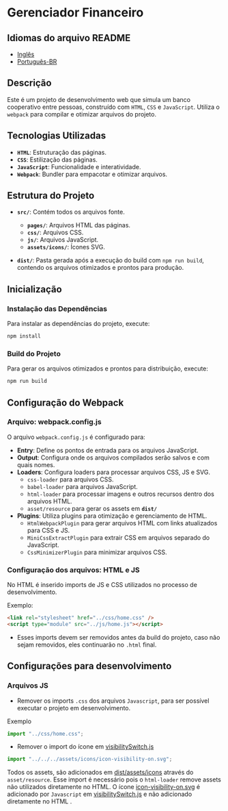 # Gerenciador Financeiro

## Idiomas do arquivo README

- [Inglês](README.md)
- [Português-BR](README-pt.md)

## Descrição

Este é um projeto de desenvolvimento web que simula um banco cooperativo entre pessoas, construído com `HTML`, `CSS` e `JavaScript`. Utiliza o `webpack` para compilar e otimizar arquivos do projeto.

## Tecnologias Utilizadas

- **`HTML`**: Estruturação das páginas.
- **`CSS`**: Estilização das páginas.
- **`JavaScript`**: Funcionalidade e interatividade.
- **`Webpack`**: Bundler para empacotar e otimizar arquivos.

## Estrutura do Projeto

- **`src/`**: Contém todos os arquivos fonte.

  - **`pages/`**: Arquivos HTML das páginas.
  - **`css/`**: Arquivos CSS.
  - **`js/`**: Arquivos JavaScript.
  - **`assets/icons/`**: Ícones SVG.

- **`dist/`**: Pasta gerada após a execução do build com `npm run build`, contendo os arquivos otimizados e prontos para produção.

## Inicialização

### Instalação das Dependências

Para instalar as dependências do projeto, execute:

```bash
npm install
```

### Build do Projeto

Para gerar os arquivos otimizados e prontos para distribuição, execute:

```bash
npm run build
```

## Configuração do Webpack

### Arquivo: webpack.config.js

O arquivo `webpack.config.js` é configurado para:

- **Entry**: Define os pontos de entrada para os arquivos JavaScript.
- **Output**: Configura onde os arquivos compilados serão salvos e com quais nomes.
- **Loaders**: Configura loaders para processar arquivos CSS, JS e SVG.
  - `css-loader` para arquivos CSS.
  - `babel-loader` para arquivos JavaScript.
  - `html-loader` para processar imagens e outros recursos dentro dos arquivos HTML.
  - `asset/resource` para gerar os assets em **`dist/`**
- **Plugins**: Utiliza plugins para otimização e gerenciamento de HTML.
  - `HtmlWebpackPlugin` para gerar arquivos HTML com links atualizados para CSS e JS.
  - `MiniCssExtractPlugin` para extrair CSS em arquivos separado do JavaScript.
  - `CssMinimizerPlugin` para minimizar arquivos CSS.

### Configuração dos arquivos: HTML e JS

No HTML é inserido imports de JS e CSS utilizados no processo de desenvolvimento.

Exemplo:

```html
<link rel="stylesheet" href="../css/home.css" />
<script type="module" src="../js/home.js"></script>
```

- Esses imports devem ser removidos antes da build do projeto, caso não sejam removidos, eles continuarão no `.html` final.

## Configurações para desenvolvimento

### Arquivos JS

- Remover os imports `.css` dos arquivos `Javascript`, para ser possível executar o projeto em desenvolvimento.

Exemplo

```Javascript
import "../css/home.css";
```

- Remover o import do ícone em [visibilitySwitch.js](src/js/modules/home/visibilitySwitch.js)

```Javascript
import "../../../assets/icons/icon-visibility-on.svg";
```

Todos os assets, são adicionados em [dist/assets/icons](dist/assets/icons/) através do `asset/resource`. Esse import é necessário pois o `html-loader` remove assets não utilizados diretamente no HTML. O ícone [icon-visibility-on.svg](src/assets/icons/icon-visibility-on.svg) é adicionado por `Javascript` em [visibilitySwitch.js](src/js/modules/home/visibilitySwitch.js) e não adicionado diretamente no HTML .
